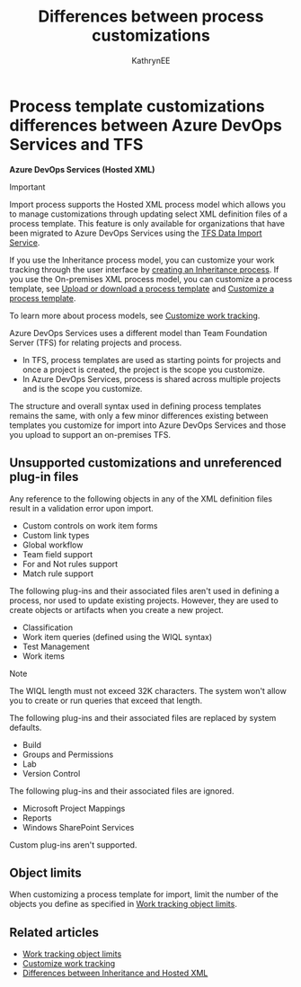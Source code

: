 ﻿---
title: Differences between process customizations
titleSuffix: Azure DevOps Services
description: Summary of what you can and can't customize in a process template to support customized work tracking in Azure DevOps Services.
ms.technology: devops-agile
ms.assetid: 2B500AEA-165C-428D-B580-C9C0A8D01635
ms.author: kaelli
author: KathrynEE
monikerRange: "azure-devops"
ms.date: 03/20/2018
---

# Process template customizations differences between Azure DevOps Services and TFS

**Azure DevOps Services (Hosted XML)**

> [!IMPORTANT]  
> Import process supports the Hosted XML process model which allows you to manage customizations through updating select XML definition files of a process template. This feature is only available for organizations that have been migrated to Azure DevOps Services using the [TFS Data Import Service](https://aka.ms/TFSDataImport).
>
> If you use the Inheritance process model, you can customize your work tracking through the user interface by [creating an Inheritance process](../manage-process.md). If you use the On-premises XML process model, you can customize a process template, see [Upload or download a process template](../../../../boards/work-items/guidance/manage-process-templates.md) and [Customize a process template](../../../../reference/process-templates/customize-process.md).
>
> To learn more about process models, see [Customize work tracking](../../../../reference/customize-work.md).

Azure DevOps Services uses a different model than Team Foundation Server (TFS) for relating projects and process.

- In TFS, process templates are used as starting points for projects and once a project is created, the project is the scope you customize.
- In Azure DevOps Services, process is shared across multiple projects and is the scope you customize.

The structure and overall syntax used in defining process templates remains the same, with only a few minor differences existing between templates you customize for import into Azure DevOps Services and those you upload to support an on-premises TFS.

## Unsupported customizations and unreferenced plug-in files

Any reference to the following objects in any of the XML definition files result in a validation error upon import.

- Custom controls on work item forms
- Custom link types
- Global workflow
- Team field support
- For and Not rules support
- Match rule support

The following plug-ins and their associated files aren't used in defining a process, nor used to update existing projects.
However, they are used to create objects or artifacts when you create a new project.

- Classification
- Work item queries (defined using the WIQL syntax)
- Test Management
- Work items <!--- TBD -->

> [!NOTE]  
> The WIQL length must not exceed 32K characters. The system won't allow you to create or run queries that exceed that length.

The following plug-ins and their associated files are replaced by system defaults.

- Build
- Groups and Permissions
- Lab
- Version Control

The following plug-ins and their associated files are ignored.

- Microsoft Project Mappings
- Reports
- Windows SharePoint Services

Custom plug-ins aren't supported.

## Object limits

When customizing a process template for import, limit the number of the objects you define as specified in [Work tracking object limits](../object-limits.md).

<!---
## Tools with limited support
When you connect to Azure DevOps Services, you can use the following tools subject to limitations:

- [Visual Studio Process Template Manager](../../../../boards/work-items/guidance/manage-process-templates.md): You can download a process template, but all other functions are disabled.
- Process Editor: You can use select functions to view or export a WIT definition or global list, or use the Work Item Field Explorer. Access is denied to save modified WIT and global list definitions.
- **witadmin** command line tool: Select commands, such as export and list commands, work when connected to Azure DevOps Services. Review [witAdmin: Customize and manage objects for tracking work](../../../../reference/witadmin/witadmin-customize-and-manage-objects-for-tracking-work.md) for which commands are supported.

-->

## Related articles

- [Work tracking object limits](../object-limits.md)
- [Customize work tracking](../../../../reference/customize-work.md)
- [Differences between Inheritance and Hosted XML](../inheritance-vs-hosted-xml.md)
